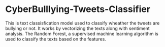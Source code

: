 # CyberBulllying-Tweets-Classifier
This is text classisfication model used to classify wheather the tweets are bullying or not. It works by vectorizing the texts along with sentiment analysis. The Random Forest, a supervised machine learning algorithm is used to classify the texts based  on the features.

